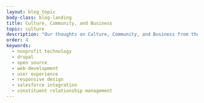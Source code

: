 ```yaml
---
layout: blog_topic
body-class: blog-landing
title: Culture, Community, and Business
topic: culture
description: "Our thoughts on Culture, Community, and Business from the ThinkShout blog."
order: 4
keywords:
  - nonprofit technology
  - drupal
  - open source
  - web development
  - user experience
  - responsive design
  - salesforce integration
  - constituent relationship management
---
```

